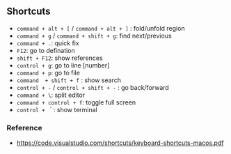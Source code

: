 ## Shortcuts

- `command + alt + [` / `command + alt + ]`  : fold/unfold region
- `command + g` / `command + shift + g`: find next/previous
- `command + .`: quick fix
- `F12`: go to defination
- `shift + F12`: show references
- `control + g`: go to line [number]
- `command + p`: go to file
- `command  + shift + f` : show search
- `control + -` / `control + shift + -` : go back/forward
- `command + \`: split editor
- `command + control + f`:  toggle full screen
- `control + ` `  : show terminal 

### Reference

- https://code.visualstudio.com/shortcuts/keyboard-shortcuts-macos.pdf